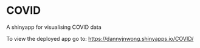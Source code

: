 # COVID
A shinyapp for visualising COVID data

To view the deployed app go to: https://dannyjnwong.shinyapps.io/COVID/

